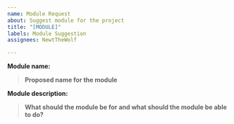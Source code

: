 ```yaml
---
name: Module Request
about: Suggest module for the project
title: "[MODULE]"
labels: Module Suggestion
assignees: NewtTheWolf

---
```


**Module name:**
> **Proposed name for the module**

**Module description:**
> **What should the module be for and what should the module be able to do?**
